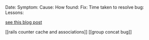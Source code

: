 Date:
Symptom:
Cause:
How found:
Fix:
Time taken to resolve bug:
Lessons:

[see this blog post](https://henrikwarne.com/2016/04/28/learning-from-your-bugs/)

[[rails counter cache and associations]]
[[group concat bug]]

